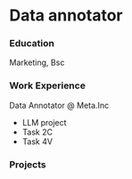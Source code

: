 # Data annotator

### Education
Marketing, Bsc

### Work Experience
Data Annotator @ Meta.Inc
- LLM project
- Task 2C
- Task 4V

### Projects
